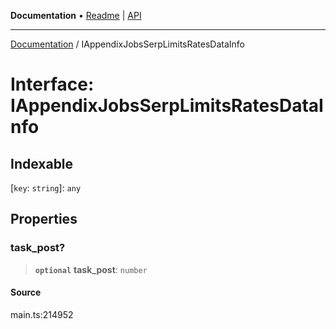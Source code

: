 **Documentation** • [Readme](../README.md) \| [API](../globals.md)

***

[Documentation](../README.md) / IAppendixJobsSerpLimitsRatesDataInfo

# Interface: IAppendixJobsSerpLimitsRatesDataInfo

## Indexable

 \[`key`: `string`\]: `any`

## Properties

### task\_post?

> **`optional`** **task\_post**: `number`

#### Source

main.ts:214952
